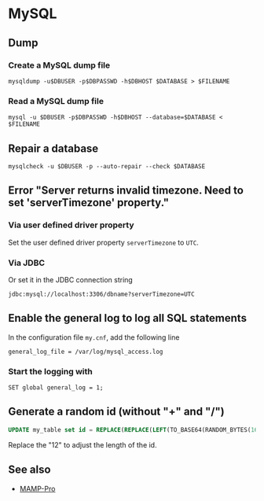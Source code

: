 # MySQL

## Dump

### Create a MySQL dump file

```
mysqldump -u$DBUSER -p$DBPASSWD -h$DBHOST $DATABASE > $FILENAME
```

### Read a MySQL dump file

```
mysql -u $DBUSER -p$DBPASSWD -h$DBHOST --database=$DATABASE < $FILENAME
```

## Repair a database

```
mysqlcheck -u $DBUSER -p --auto-repair --check $DATABASE
```

## Error "Server returns invalid timezone. Need to set 'serverTimezone' property."

### Via user defined driver property

Set the user defined driver property `serverTimezone` to `UTC`.

### Via JDBC

Or set it in the JDBC connection string

    jdbc:mysql://localhost:3306/dbname?serverTimezone=UTC

## Enable the general log to log all SQL statements

In the configuration file `my.cnf`, add the following line

```
general_log_file = /var/log/mysql_access.log
```

### Start the logging with

```
SET global general_log = 1;
```

## Generate a random id (without "+" and "/")

```sql
UPDATE my_table set id = REPLACE(REPLACE(LEFT(TO_BASE64(RANDOM_BYTES(16)), 12), '+', LEFT(UUID(), 1)), '/', LEFT(UUID(), 1))
```

Replace the "12" to adjust the length of the id.

## See also

- [MAMP-Pro](MAMP-Pro)
